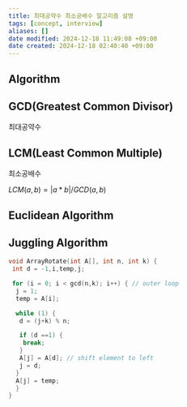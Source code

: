 ```yaml
---
title: 최대공약수 최소공배수 알고리즘 설명
tags: [concept, interview]
aliases: []
date modified: 2024-12-18 11:49:08 +09:00
date created: 2024-12-18 02:40:40 +09:00
---
```


## Algorithm

## GCD(Greatest Common Divisor)

최대공약수

## LCM(Least Common Multiple)

최소공배수

$LCM(a,b) = | a*b | / GCD(a,b)$

## Euclidean Algorithm

## Juggling Algorithm

```cpp
void ArrayRotate(int A[], int n, int k) {
 int d = -1,i,temp,j;

 for (i = 0; i < gcd(n,k); i++) { // outer loop
  j = 1;
  temp = A[i];

  while (1) {
   d = (j+k) % n;

   if (d ==1) {
    break;
   }
   A[j] = A[d]; // shift element to left
   j = d;
  }
  A[j] = temp;
  }
}
```
